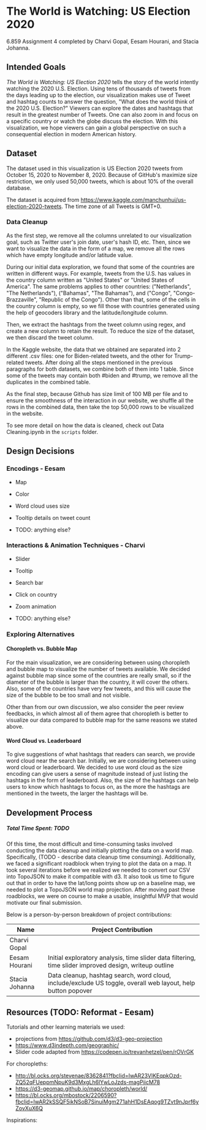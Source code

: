 # The World is Watching: US Election 2020

6.859 Assignment 4 completed by Charvi Gopal, Eesam Hourani, and Stacia Johanna.

## Intended Goals

*The World is Watching: US Election 2020* tells the story of the world intently watching the 2020 U.S. Election. Using tens of thousands of tweets from the days leading up to the election, our visualization makes use of Tweet and hashtag counts to answer the question, "What does the world think of the 2020 U.S. Election?" Viewers can explore the dates and hashtags that result in the greatest number of Tweets. One can also zoom in and focus on a specific country or watch the globe discuss the election. With this visualization, we hope viewers can gain a global perspective on such a consequential election in modern American history.



## Dataset

The dataset used in this visualization is US Election 2020 tweets from October 15, 2020 to November 8, 2020. Because of GitHub's maximize size restriction, we only used 50,000 tweets, which is about 10% of the overall database.

The dataset is acquired from https://www.kaggle.com/manchunhui/us-election-2020-tweets. The time zone of all Tweets is GMT+0.



### Data Cleanup

As the first step, we remove all the columns unrelated to our visualization goal, such as Twitter user's join date, user's hash ID, etc. Then, since we want to visualize the data in the form of a map, we remove all the rows which have empty longitude and/or latitude value. 

During our initial data exploration, we found that some of the countries are written in different ways. For example, tweets from the U.S. has values in the country column written as "United States" or "United States of America". The same problems applies to other countries: ("Netherlands", "The Netherlands"), ("Bahamas", "The Bahamas"), and ("Congo", "Congo-Brazzaville", "Republic of the Congo"). Other than that, some of the cells in the country column is empty, so we fill those with countries generated using the help of geocoders library and the latitude/longitude column.

Then, we extract the hashtags from the tweet column using regex, and create a new column to retain the result. To reduce the size of the dataset, we then discard the tweet column.

In the Kaggle website, the data that we obtained are separated into 2 different .csv files: one for Biden-related tweets, and the other for Trump-related tweets. After doing all the steps mentioned in the previous paragraphs for both datasets, we combine both of them into 1 table. Since some of the tweets may contain both #biden and #trump, we remove all the duplicates in the combined table.

As the final step, because Github has size limit of 100 MB per file and to ensure the smoothness of the interaction in our website, we shuffle all the rows in the combined data, then take the top 50,000 rows to be visualized in the website.

To see more detail on how the data is cleaned, check out Data Cleaning.ipynb in the `scripts` folder.

## Design Decisions

### Encodings - Eesam

* Map

* Color

* Word cloud uses size

* Tooltip details on tweet count

* TODO: anything else?

  

### Interactions & Animation Techniques - Charvi

* Slider

* Tooltip

* Search bar

* Click on country

* Zoom animation

* TODO: anything else?

  

### Exploring Alternatives
#### Choropleth vs. Bubble Map
For the main visualization, we are considering between using choropleth and bubble map to visualize the number of tweets available. We decided against bubble map since some of the countries are really small, so if the diameter of the bubble is larger than the country, it will cover the others. Also, some of the countries have very few tweets, and this will cause the size of the bubble to be too small and not visible.

Other than from our own discussion, we also consider the peer review feedbacks, in which almost all of them agree that choropleth is better to visualize our data compared to bubble map for the same reasons we stated above. 

#### Word Cloud vs. Leaderboard
To give suggestions of what hashtags that readers can search, we provide word cloud near the search bar. Initially, we are considering between using word cloud or leaderboard. We decided to use word cloud as the size encoding can give users a sense of magnitude instead of just listing the hashtags in the form of leaderboard. Also, the size of the hashtags can help users to know which hashtags to focus on, as the more the hashtags are mentioned in the tweets, the larger the hashtags will be.



## Development Process

##### Total Time Spent: TODO

Of this time, the most difficult and time-consuming tasks involved conducting the data cleanup and initially plotting the data on a world map. Specifically, (TODO - describe data cleanup time consuming). Additionally, we faced a significant roadblock when trying to plot the data on a map. It took several iterations before we realized we needed to convert our CSV into TopoJSON to make it compatible with d3. It also took us time to figure out that in order to have the lat/long points show up on a baseline map, we needed to plot a TopoJSON world map projection. After moving past these roadblocks, we were on course to make a usable, insightful MVP that would motivate our final submission.

Below is a person-by-person breakdown of project contributions:

| Name           | Project Contribution                                         |
| -------------- | ------------------------------------------------------------ |
| Charvi Gopal   |                                                              |
| Eesam Hourani  | Initial exploratory analysis, time slider data filtering, time slider improved design, writeup outline |
| Stacia Johanna | Data cleanup, hashtag search, word cloud, include/exclude US toggle, overall web layout, help button popover |



## Resources (TODO: Reformat - Eesam)

Tutorials and other learning materials we used:

- projections from https://github.com/d3/d3-geo-projection
- https://www.d3indepth.com/geographic/
- Slider code adapted from https://codepen.io/trevanhetzel/pen/rOVrGK

For choropleths:

- http://bl.ocks.org/stevenae/8362841?fbclid=IwAR23VlKEqpkOzd-ZQ52qFUeppmNpuK9d3MxgLh6lYwLoJzds-magPiicM78
- https://d3-geomap.github.io/map/choropleth/world/
- https://bl.ocks.org/mbostock/2206590?fbclid=IwAR2kSSQF5ikNSoB7SinuiMgm271ahH1DsEAqog9TZvt9nJprf6yZovXuX6Q 

Inspirations: